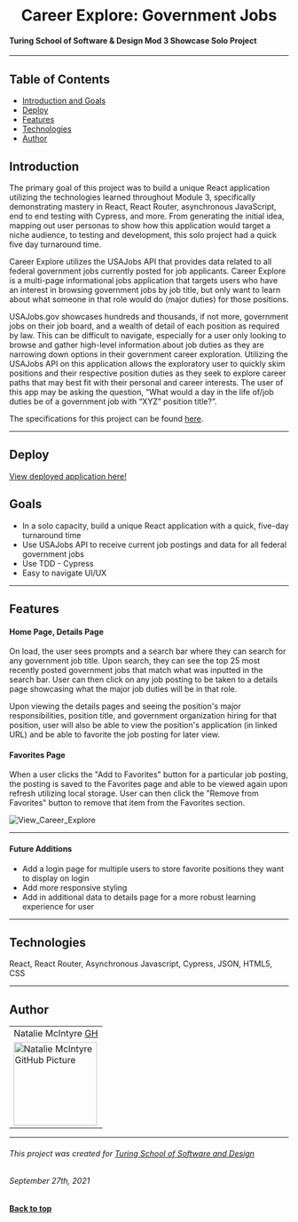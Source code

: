 <h1 align="center"> Career Explore: Government Jobs </h1>  

#### Turing School of Software & Design Mod 3 Showcase Solo Project
---

## Table of Contents
* [Introduction and Goals](#introduction)
* [Deploy](#deploy)
* [Features](#features)
* [Technologies](#technologies)
* [Author](#author)

## Introduction
The primary goal of this project was to build a unique React application utilizing the technologies learned throughout Module 3, specifically demonstrating mastery in React, React Router, asynchronous JavaScript, end to end testing with Cypress, and more. From generating the initial idea, mapping out user personas to show how this application would target a niche audience, to testing and development, this solo project had a quick five day turnaround time.

Career Explore utilizes the USAJobs API that provides data related to all federal government jobs currently posted for job applicants. Career Explore is a multi-page informational jobs application that targets users who have an interest in browsing government jobs by job title, but only want to learn about what someone in that role would do (major duties) for those positions.

USAJobs.gov showcases hundreds and thousands, if not more, government jobs on their job board, and a wealth of detail of each position as required by law. This can be difficult to navigate, especially for a user only looking to browse and gather high-level information about job duties as they are narrowing down options in their government career exploration. Utilizing the USAJobs API on this application allows the exploratory user to quickly skim positions and their respective position duties as they seek to explore career paths that may best fit with their personal and career interests. The user of this app may be asking the question, “What would a day in the life of/job duties be of a government job with “XYZ” position title?”.

The specifications for this project can be found [here](https://frontend.turing.edu/projects/module-3/showcase.html).

---

## Deploy
[View deployed application here!](https://careerexplore-deploy.herokuapp.com/)

## Goals
* In a solo capacity, build a unique React application with a quick, five-day turnaround time
* Use USAJobs API to receive current job postings and data for all federal government jobs
* Use TDD - Cypress
* Easy to navigate UI/UX  

---
## Features

#### Home Page, Details Page
On load, the user sees prompts and a search bar where they can search for any government job title. Upon search, they can see the top 25 most recently posted government jobs that match what was inputted in the search bar. User can then click on any job posting to be taken to a details page showcasing what the major job duties will be in that role.

Upon viewing the details pages and seeing the position's major responsibilities, position title, and government organization hiring for that position, user will also be able to view the position's application (in linked URL) and be able to favorite the job posting for later view.

#### Favorites Page
When a user clicks the "Add to Favorites" button for a particular job posting, the posting is saved to the Favorites page and able to be viewed again upon refresh utilizing local storage. User can then click the "Remove from Favorites" button to remove that item from the Favorites section.

![View_Career_Explore](https://user-images.githubusercontent.com/78229679/135014242-6719fead-8367-42e0-9cb4-5d6c5b48dcf9.gif)

---

#### Future Additions
- Add a login page for multiple users to store favorite positions they want to display on login
- Add more responsive styling
- Add in additional data to details page for a more robust learning experience for user


---

## Technologies
React, React Router, Asynchronous Javascript, Cypress, JSON, HTML5, CSS

--- 
## Author
<table display: inline;>
     <tr>
       <td> Natalie McIntyre <a href="https://github.com/nataliemcintyre2021">GH</td>
    </tr>
 <td><img src="https://avatars.githubusercontent.com/u/78229679?v=4" alt="Natalie McIntyre GitHub Picture"
 width="150" height="auto" /></td>
</table>  

**************************************************************************
###### This project was created for [Turing School of Software and Design](https://turing.edu/)
###### September 27th, 2021
**[Back to top](#table-of-contents)**
